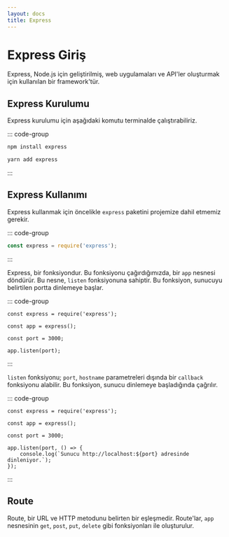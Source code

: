 ```yaml
---
layout: docs
title: Express
---
```


# Express Giriş

Express, Node.js için geliştirilmiş, web uygulamaları ve API'ler oluşturmak için kullanılan bir framework'tür.

## Express Kurulumu

Express kurulumu için aşağıdaki komutu terminalde çalıştırabiliriz.

::: code-group
```bash [npm]
npm install express
```
```bash [yarn]
yarn add express
```
:::

## Express Kullanımı

Express kullanmak için öncelikle `express` paketini projemize dahil etmemiz gerekir.

::: code-group
```js [index.js]
const express = require('express');
```
:::

Express, bir fonksiyondur. Bu fonksiyonu çağırdığımızda, bir `app` nesnesi döndürür. Bu nesne, `listen` fonksiyonuna sahiptir. Bu fonksiyon, sunucuyu belirtilen portta dinlemeye başlar.

::: code-group
```js{3,5} [index.js]
const express = require('express');

const app = express();

const port = 3000;

app.listen(port);
```
:::

`listen` fonksiyonu; `port`, `hostname` parametreleri dışında bir `callback` fonksiyonu alabilir. Bu fonksiyon, sunucu dinlemeye başladığında çağrılır.

::: code-group
```js{3,5,7} [index.js]
const express = require('express');

const app = express();

const port = 3000;

app.listen(port, () => {
    console.log(`Sunucu http://localhost:${port} adresinde dinleniyor.`);
});
```
:::

## Route

Route, bir URL ve HTTP metodunu belirten bir eşleşmedir. Route'lar, `app` nesnesinin `get`, `post`, `put`, `delete` gibi fonksiyonları ile oluşturulur.


